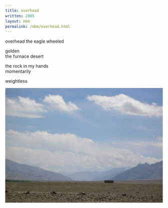 ```yaml
---
title: overhead
written: 2005
layout: mbm
permalink: /mbm/overhead.html
---
```


<div class="poem">
overhead  
the eagle wheeled
 
golden  
the furnace desert
 
the rock in my hands  
momentarily
 
weightless
</div>

!["Choglamsar Desert"](/assets/images/pilg1/choglamsarDesert.jpg "Choglamsar Desert")
